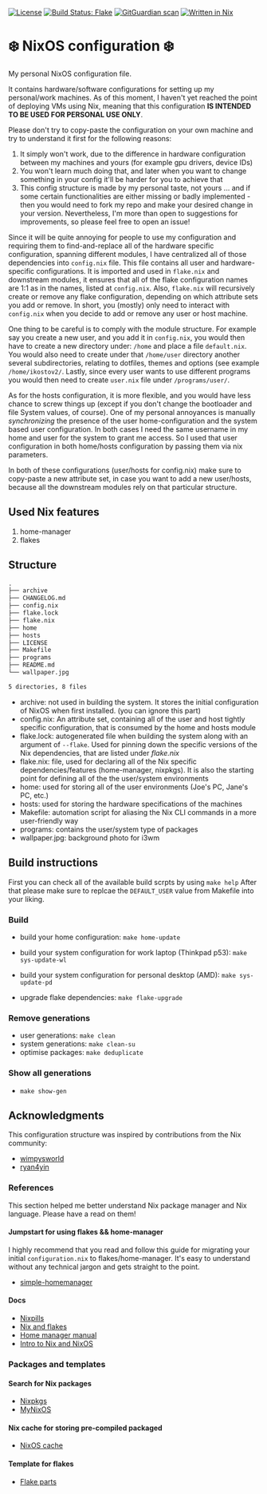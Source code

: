 [![License](https://img.shields.io/github/license/IliyanKostov9/nixos-config)](https://www.gnu.org/licenses/gpl-3.0.en.html)
[![Build Status: Flake](https://img.shields.io/github/actions/workflow/status/IliyanKostov9/nixos-config/flake-checker.yml?branch=master)](https://github.com/IliyanKostov9/nixos-config/actions?query=branch%3Amaster)
[![GitGuardian scan](https://github.com/IliyanKostov9/nixos-config/actions/workflows/gitguardian.yaml/badge.svg?branch=master)](https://github.com/IliyanKostov9/nixos-config/actions/workflows/gitguardian.yaml)
[![Written in Nix](https://img.shields.io/badge/code-nix-blue)](https://nixos.org/)

# ❄️ NixOS configuration ❄️

My personal NixOS configuration file.

It contains hardware/software configurations for setting up my personal/work machines.
As of this moment, I haven't yet reached the point of deploying VMs using Nix, meaning that this configuration **IS INTENDED TO BE USED FOR PERSONAL USE ONLY**.

Please don't try to copy-paste the configuration on your own machine and try to understand it first for the following reasons:

1. It simply won't work, due to the difference in hardware configuration between my machines and yours (for example gpu drivers, device IDs)
2. You won't learn much doing that, and later when you want to change something in your config it'll be harder for you to achieve that
3. This config structure is made by my personal taste, not yours ... and if some certain functionalities are either missing or badly implemented - then you would need to fork my repo and make your desired change in your version. Nevertheless, I'm more than open to suggestions for improvements, so please feel free to open an issue!

Since it will be quite annoying for people to use my configuration and requiring them to find-and-replace all of the hardware specific configuration, spanning different modules, I have centralized all of those dependencies into `config.nix` file. This file contains all user and hardware-specific configurations. It is imported and used in `flake.nix` and downstream modules, it ensures that all of the flake configuration names are 1:1 as in the names, listed at `config.nix`. Also, `flake.nix` will recursively create or remove any flake configuration, depending on which attribute sets you add or remove. In short, you (mostly) only need to interact with `config.nix` when you decide to add or remove any user or host machine. 

One thing to be careful is to comply with the module structure. For example say you create a new user, and you add it in `config.nix`, you would then have to create a new directory under: `/home` and place a file `default.nix`. You would also need to create under that `/home/user` directory another several subdirectories, relating to dotfiles, themes and options (see example `/home/ikostov2/`. Lastly, since every user wants to use different programs you would then need to create `user.nix` file under `/programs/user/`.

As for the hosts configuration, it is more flexible, and you would have less chance to screw things up (except if you don't change the bootloader and file System values, of course).
One of my personal annoyances is manually *synchronizing* the presence of the user home-configuration and the system based user configuration. In both cases I need the same username in my home and user for the system to grant me access. So I used that user configuration in both home/hosts configuration by passing them via nix parameters.

In both of these configurations (user/hosts for config.nix) make sure to copy-paste a new attribute set, in case you want to add a new user/hosts, because all the downstream modules rely on that particular structure.

## Used Nix features 

1. home-manager
2. flakes

## Structure

```markdown
.
├── archive
├── CHANGELOG.md
├── config.nix
├── flake.lock
├── flake.nix
├── home
├── hosts
├── LICENSE
├── Makefile
├── programs
├── README.md
└── wallpaper.jpg

5 directories, 8 files
```

- archive: not used in building the system. It stores the initial configuration of NixOS when first installed. (you can ignore this part)
- config.nix: An attribute set, containing all of the user and host tightly specific configuration, that is consumed by the home and hosts module
- flake.lock: autogenerated file when building the system along with an argument of `--flake`. Used for pinning down the specific versions of the Nix dependencies, that are listed under *flake.nix*
- flake.nix: file, used for declaring all of the Nix specific dependencies/features (home-manager, nixpkgs). It is also the starting point for defining all of the the user/system environments
- home: used for storing all of the user environments (Joe's PC, Jane's PC, etc.)
- hosts: used for storing the hardware specifications of the machines
- Makefile: automation script for aliasing the Nix CLI commands in a more user-friendly way
- programs: contains the user/system type of packages
- wallpaper.jpg: background photo for i3wm

## Build instructions

First you can check all of the available build scrpts by using `make help`
After that please make sure to replcae the `DEFAULT_USER` value from Makefile into your liking.

### Build 

- build your home configuration: `make home-update`
- build your system configuration for work laptop (Thinkpad p53): `make sys-update-wl`
- build your system configuration for personal desktop (AMD): `make sys-update-pd`

- upgrade flake dependencies: `make flake-upgrade`

### Remove generations 

- user generations: `make clean`
- system generations: `make clean-su`
- optimise packages: `make deduplicate`

### Show all generations
- `make show-gen`

## Acknowledgments

This configuration structure was inspired by contributions from the Nix community:

- [wimpysworld](https://github.com/wimpysworld/nix-config)
- [ryan4yin](https://github.com/ryan4yin/nix-config)

### References 

This section helped me better understand Nix package manager and Nix language.
Please have a read on them!

#### Jumpstart for using flakes && home-manager

I highly recommend that you read and follow this guide for migrating your initial `configuration.nix` to flakes/home-manager. It's easy to understand without any technical jargon and gets straight to the point.

- [simple-homemanager](https://github.com/evertras/simple-homemanager)

#### Docs
- [ Nixpills ]( https://nixos.org/guides/nix-pills )
- [ Nix and flakes ]( https://nixos-and-flakes.thiscute.world )
- [ Home manager manual ]( https://nix-community.github.io/home-manager/index.xhtml )
- [ Intro to Nix and NixOS ]( https://nixos-and-flakes.thiscute.world/introduction )

### Packages and  templates
#### Search for Nix packages
- [ Nixpkgs ](https://search.nixos.org/packages) 
- [ MyNixOS ](https://mynixos.com/nixpkgs )

#### Nix cache for storing pre-compiled packaged
- [ NixOS cache ]( https://cache.nixos.org )

#### Template for flakes

- [ Flake parts ]( https://community.flake.parts )
